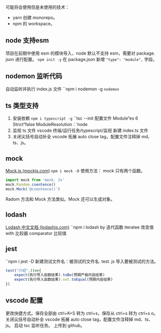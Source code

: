 
可能将会使用但是未使用的技术：
- yarn 创建 monorepo。
- npm 的 workspace。

## node 支持esm
项目在前期中使用 esm 的模块导入，node 默认不支持 esm，需要对 package. json 进行配置。
`npm init -y`
在 package.json 新增 `"type": "module",` 字段。

## nodemon 监听代码
自动监听并执行 index.js 文件
``npm i nodemon -g
`nodemon`

## ts 类型支持
1. 安装依赖
`npm i typescript -g`
``tsc --init
配置文件
Module”es 6
Strict“false
ModuleResolution：’node
2. 监视 ts 文件
	vscode 终端/运行任务/typescript/监视
	新建 index.ts 文件
3. 关闭尖括号自动补全
	vscode 拓展 auto close tag，配置文件注释掉 md、ts、js。

## mock
[Mock.js (mockjs.com)](http://mockjs.com/examples.html)
`npm i mock -D`
使用方法：
mock 只有两个函数。
``` ts
import mock from 'mock. Js'
mock.Random.csentence()
mock.Mock('@csentence()')
```
Radom 方法和 Mock 方法类似。Mock 还可以生成对象。

## lodash
[Lodash 中文文档 (lodashjs.com)](https://www.lodashjs.com/docs/lodash.assign)
``npm i lodash
by 迭代函数 iteratee 改变值
with 比较器 comparator 比较值


## jest
``npm i jest -D
新建测试文件名：被测试的文件名. test. js
导入要被测试的方法。
``` js
test("介绍",()=>{
    expect(执行导入函数结果).toBe(预期严格内容结果)
    expect(执行导入函数结果).not.toEqual(预期内容结果)
})
```

## vscode 配置
更改快捷方式。保存全部由 ctrl+K+S 转为 ctrl+s，保存从 ctrl+s 转为 ctrl+s o。
关闭尖括号自动补全
	vscode 拓展 auto close tag，配置文件注释掉 md、ts、js。
启动 tsc 监听任务。
上传到 github。